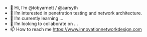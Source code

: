 - 👋 Hi, I’m @tobyarnett / @aarsyth
- 👀 I’m interested in penetration testing and network architecture.
- 🌱 I’m currently learning ...
- 💞️ I’m looking to collaborate on ...
- 📫 How to reach me https://www.innovationnetworkdesign.com

<!---
tobyarnett/tobyarnett is a ✨ special ✨ repository because its `README.md` (this file) appears on your GitHub profile.
You can click the Preview link to take a look at your changes.
--->
